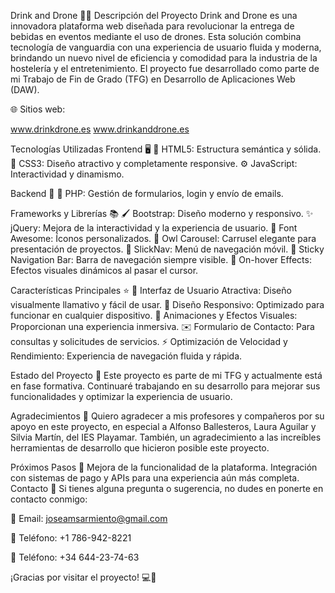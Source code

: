 Drink and Drone 🚁🥤
Descripción del Proyecto
Drink and Drone es una innovadora plataforma web diseñada para revolucionar la entrega de bebidas en eventos mediante el uso de drones. Esta solución combina tecnología de vanguardia con una experiencia de usuario fluida y moderna, brindando un nuevo nivel de eficiencia y comodidad para la industria de la hostelería y el entretenimiento. El proyecto fue desarrollado como parte de mi Trabajo de Fin de Grado (TFG) en Desarrollo de Aplicaciones Web (DAW).

🌐 Sitios web:

www.drinkdrone.es
www.drinkanddrone.es

Tecnologías Utilizadas
Frontend 🖥️
🎨 HTML5: Estructura semántica y sólida.
💅 CSS3: Diseño atractivo y completamente responsive.
⚙️ JavaScript: Interactividad y dinamismo.

Backend 🔧
🐘 PHP: Gestión de formularios, login y envío de emails.

Frameworks y Librerías 📚
🖌️ Bootstrap: Diseño moderno y responsivo.
✨ jQuery: Mejora de la interactividad y la experiencia de usuario.
🔣 Font Awesome: Íconos personalizados.
🎠 Owl Carousel: Carrusel elegante para presentación de proyectos.
📱 SlickNav: Menú de navegación móvil.
📌 Sticky Navigation Bar: Barra de navegación siempre visible.
🎨 On-hover Effects: Efectos visuales dinámicos al pasar el cursor.

Características Principales ⭐
🌟 Interfaz de Usuario Atractiva: Diseño visualmente llamativo y fácil de usar.
📱 Diseño Responsivo: Optimizado para funcionar en cualquier dispositivo.
🎥 Animaciones y Efectos Visuales: Proporcionan una experiencia inmersiva.
✉️ Formulario de Contacto: Para consultas y solicitudes de servicios.
⚡ Optimización de Velocidad y Rendimiento: Experiencia de navegación fluida y rápida.

Estado del Proyecto 🚧
Este proyecto es parte de mi TFG y actualmente está en fase formativa. Continuaré trabajando en su desarrollo para mejorar sus funcionalidades y optimizar la experiencia de usuario.

Agradecimientos 🙌
Quiero agradecer a mis profesores y compañeros por su apoyo en este proyecto, en especial a Alfonso Ballesteros, Laura Aguilar y Silvia Martín, del IES Playamar. 
También, un agradecimiento a las increíbles herramientas de desarrollo que hicieron posible este proyecto.

Próximos Pasos 🚀
Mejora de la funcionalidad de la plataforma.
Integración con sistemas de pago y APIs para una experiencia aún más completa.
Contacto 📩
Si tienes alguna pregunta o sugerencia, no dudes en ponerte en contacto conmigo:

📧 Email: joseamsarmiento@gmail.com

📱 Teléfono: +1 786-942-8221

📱 Teléfono: +34 644-23-74-63

¡Gracias por visitar el proyecto! 💻🚁
